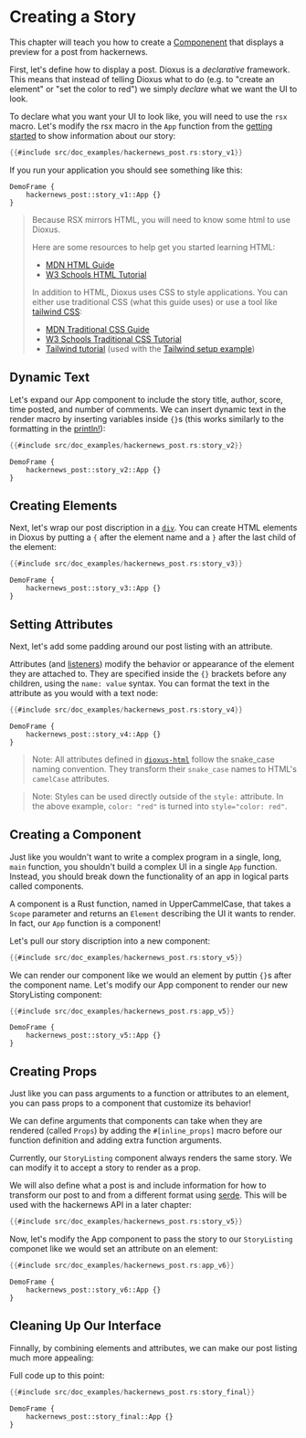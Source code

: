 # Creating a Story

This chapter will teach you how to create a [Componenent](../reference/describing_ui/components.md) that displays a preview for a post from hackernews.

First, let's define how to display a post. Dioxus is a *declarative* framework. This means that instead of telling Dioxus what to do (e.g. to "create an element" or "set the color to red") we simply *declare* what we want the UI to look.

To declare what you want your UI to look like, you will need to use the `rsx` macro. Let's modify the rsx macro in the `App` function from the [getting started](../getting_started/index.md) to show information about our story:

```rust
{{#include src/doc_examples/hackernews_post.rs:story_v1}}
```

If you run your application you should see something like this:

```inject-dioxus
DemoFrame {
	hackernews_post::story_v1::App {}
}
```

> Because RSX mirrors HTML, you will need to know some html to use Dioxus.
> 
> Here are some resources to help get you started learning HTML:
> - [MDN HTML Guide](https://developer.mozilla.org/en-US/docs/Learn/HTML)
> - [W3 Schools HTML Tutorial](https://www.w3schools.com/html/default.asp)
> 
> In addition to HTML, Dioxus uses CSS to style applications. You can either use traditional CSS (what this guide uses) or use a tool like [tailwind CSS](https://tailwindcss.com/docs/installation):
> - [MDN Traditional CSS Guide](https://developer.mozilla.org/en-US/docs/Learn/HTML)
> - [W3 Schools Traditional CSS Tutorial](https://www.w3schools.com/css/default.asp)
> - [Tailwind tutorial](https://tailwindcss.com/docs/installation) (used with the [Tailwind setup example](https://github.com/DioxusLabs/dioxus/tree/master/examples/tailwind))

## Dynamic Text

Let's expand our App component to include the story title, author, score, time posted, and number of comments. We can insert dynamic text in the render macro by inserting variables inside `{}`s (this works similarly to the formatting in the [println!](macro)):

```rust
{{#include src/doc_examples/hackernews_post.rs:story_v2}}
```

```inject-dioxus
DemoFrame {
	hackernews_post::story_v2::App {}
}
```

## Creating Elements

Next, let's wrap our post discription in a [`div`](https://developer.mozilla.org/en-US/docs/Web/HTML/Element/div). You can create HTML elements in Dioxus by putting a `{` after the element name and a `}` after the last child of the element:

```rust
{{#include src/doc_examples/hackernews_post.rs:story_v3}}
```

```inject-dioxus
DemoFrame {
	hackernews_post::story_v3::App {}
}
```

## Setting Attributes

Next, let's add some padding around our post listing with an attribute.

Attributes (and [listeners](../reference/interactivity/event_handlers.md)) modify the behavior or appearance of the element they are attached to. They are specified inside the `{}` brackets before any children, using the `name: value` syntax. You can format the text in the attribute as you would with a text node:

```rust
{{#include src/doc_examples/hackernews_post.rs:story_v4}}
```

```inject-dioxus
DemoFrame {
	hackernews_post::story_v4::App {}
}
```

> Note: All attributes defined in [`dioxus-html`](https://docs.rs/dioxus-html/latest/dioxus_html/) follow the snake_case naming convention. They transform their `snake_case` names to HTML's `camelCase` attributes.

> Note: Styles can be used directly outside of the `style:` attribute. In the above example, `color: "red"` is turned into `style="color: red"`.

## Creating a Component

Just like you wouldn't want to write a complex program in a single, long, `main` function, you shouldn't build a complex UI in a single `App` function. Instead, you should break down the functionality of an app in logical parts called components.

A component is a Rust function, named in UpperCammelCase, that takes a `Scope` parameter and returns an `Element` describing the UI it wants to render. In fact, our `App` function is a component!

Let's pull our story discription into a new component:

```rust
{{#include src/doc_examples/hackernews_post.rs:story_v5}}
```

We can render our component like we would an element by puttin `{}`s after the component name. Let's modify our App component to render our new StoryListing component:

```rust
{{#include src/doc_examples/hackernews_post.rs:app_v5}}
```

```inject-dioxus
DemoFrame {
	hackernews_post::story_v5::App {}
}
```

## Creating Props

Just like you can pass arguments to a function or attributes to an element, you can pass props to a component that customize its behavior!

We can define arguments that components can take when they are rendered (called `Props`) by adding the `#[inline_props]` macro before our function definition and adding extra function arguments.

Currently, our `StoryListing` component always renders the same story. We can modify it to accept a story to render as a prop.


We will also define what a post is and include information for how to transform our post to and from a different format using [serde](https://serde.rs). This will be used with the hackernews API in a later chapter:

```rust
{{#include src/doc_examples/hackernews_post.rs:story_v5}}
```

Now, let's modify the App component to pass the story to our `StoryListing` componet like we would set an attribute on an element:

```rust
{{#include src/doc_examples/hackernews_post.rs:app_v6}}
```

```inject-dioxus
DemoFrame {
	hackernews_post::story_v6::App {}
}
```

## Cleaning Up Our Interface

Finnally, by combining elements and attributes, we can make our post listing much more appealing:

Full code up to this point:

```rust
{{#include src/doc_examples/hackernews_post.rs:story_final}}
```

```inject-dioxus
DemoFrame {
	hackernews_post::story_final::App {}
}
```
